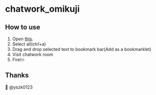 # chatwork_omikuji

## How to use
1. Open [this](https://raw.githubusercontent.com/kaibadash/chatwork_omikuji/master/chatwork_omikuji.js).
2. Select all(ctrl+a)
3. Drag and drop selected text to bookmark bar(Add as a bookmarklet)
4. Visit chatwork room
5. Fire!:fire:

## Thanks
:sushi: @yszk0123

